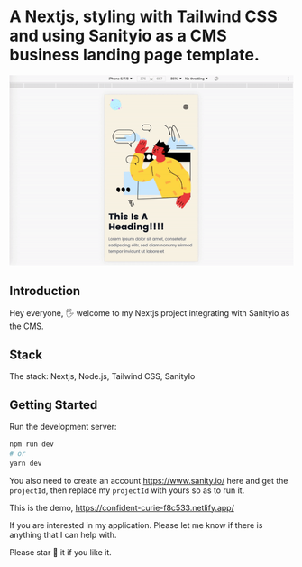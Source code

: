 # A Nextjs, styling with Tailwind CSS and using Sanityio as a CMS business landing page template.

<img src="https://github.com/xnslx/nextjs-tailwindcss-sanityio-template-frontend/blob/main/public/full%20demo.gif" width="600" height="auto">

## Introduction
<p>Hey everyone, 🖐 welcome to my Nextjs project integrating with Sanityio as the CMS.</p>

## Stack
<p>The stack: Nextjs, Node.js, Tailwind CSS, SanityIo </p>

## Getting Started

Run the development server:

```bash
npm run dev
# or
yarn dev
```

You also need to create an account <a>https://www.sanity.io/</a> here and get the ``projectId``, then replace my ``projectId`` with yours so as to run it.

This is the demo, https://confident-curie-f8c533.netlify.app/

If you are interested in my application. Please let me know if there is anything that I can help with. 

Please star 🌟 it if you like it. 
